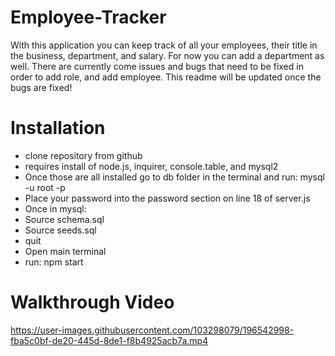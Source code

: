 # Employee-Tracker
With this application you can keep track of all your employees, their title in the business, department, and salary.
For now you can add a department as well. There are currently come issues and bugs that need to be fixed in order to add role, and add employee.
This readme will be updated once the bugs are fixed!

# Installation
* clone repository from github
* requires install of node.js, inquirer, console.table, and mysql2
* Once those are all installed go to db folder in the terminal and run: mysql -u root -p
* Place your password into the password section on line 18 of server.js
* Once in mysql:
* Source schema.sql
* Source seeds.sql
* quit
* Open main terminal
* run: npm start

# Walkthrough Video




https://user-images.githubusercontent.com/103298079/196542998-fba5c0bf-de20-445d-8de1-f8b4925acb7a.mp4



